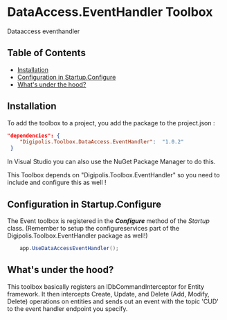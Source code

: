 # DataAccess.EventHandler Toolbox

Dataaccess eventhandler

## Table of Contents

<!-- START doctoc generated TOC please keep comment here to allow auto update -->
<!-- DON'T EDIT THIS SECTION, INSTEAD RE-RUN doctoc TO UPDATE -->


- [Installation](#installation)
- [Configuration in Startup.Configure](#configuration-in-startupconfigure)
- [What's under the hood?](#whats-under-the-hood)

<!-- END doctoc generated TOC please keep comment here to allow auto update -->

## Installation

To add the toolbox to a project, you add the package to the project.json :

``` json
"dependencies": {
    "Digipolis.Toolbox.DataAccess.EventHandler":  "1.0.2"
 }
```

In Visual Studio you can also use the NuGet Package Manager to do this.

This Toolbox depends on "Digipolis.Toolbox.EventHandler" so you need to include and configure this as well !

## Configuration in Startup.Configure

The Event toolbox is registered in the _**Configure**_ method of the *Startup* class. (Remember to setup the configureservices part of the Digipolis.Toolbox.EventHandler package as well!)

``` csharp
    app.UseDataAccessEventHandler();

```  

## What's under the hood?
This toolbox basically registers an IDbCommandInterceptor for Entity framework.
It then intercepts Create, Update, and Delete (Add, Modify, Delete) operations on entities and sends out an event with the topic 'CUD' to the event handler endpoint you specify.
